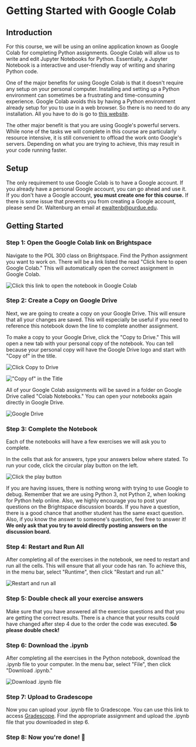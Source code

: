 # Getting Started with Google Colab

## Introduction
For this course, we will be using an online application known as Google Colab for completing Python assignments.  Google Colab will allow us to write and edit Jupyter Notebooks for Python.  Essentially, a Jupyter Notebook is a interactive and user-friendly way of writing and sharing Python code.  

One of the major benefits for using Google Colab is that it doesn't require any setup on your personal computer.  Installing and setting up a Python environment can sometimes be a frustrating and time-consuming experience.  Google Colab avoids this by having a Python environment already setup for you to use in a web browser.  So there is no need to do any installation.  All you have to do is go to [this website](https://colab.research.google.com).

The other major benefit is that you are using Google's powerful servers.  While none of the tasks we will complete in this course are particularly resource intensive, it is still convenient to offload the work onto Google's servers.  Depending on what you are trying to achieve, this may result in your code running faster.

## Setup

The only requirement to use Google Colab is to have a Google account.  If you already have a personal Google account, you can go ahead and use it.  If you don't have a Google account, **you must create one for this course.**  If there is some issue that prevents you from creating a Google account, please send Dr. Waltenburg an email at ewaltenb@purdue.edu.

## Getting Started

### Step 1: Open the Google Colab link on Brightspace

Navigate to the POL 300 class on Brightspace.  Find the Python assignment you want to work on.  There will be a link listed the read "Click here to open Google Colab."  This will automatically open the correct assignment in Google Colab.

![Click this link to open the notebook in Google Colab](https://user-images.githubusercontent.com/25762130/105484306-1fd84f00-5c79-11eb-85ac-c7e48fea1873.PNG)

### Step 2: Create a Copy on Google Drive

Next, we are going to create a copy on your Google Drive.  This will ensure that all your changes are saved.  This will especially be useful if you need to reference this notebook down the line to complete another assignment.

To make a copy to your Google Drive, click the "Copy to Drive."  This will open a new tab with your personal copy of the notebook.  You can tell because your personal copy will have the Google Drive logo and start with "Copy of" in the title.

![Click Copy to Drive](https://user-images.githubusercontent.com/25762130/105484719-ccb2cc00-5c79-11eb-9ca0-df236e40d9c2.PNG)

!["Copy of" in the Title](https://user-images.githubusercontent.com/25762130/105484892-11d6fe00-5c7a-11eb-83fd-1bc5abd41678.PNG)

All of your Google Colab assignments will be saved in a folder on Google Drive called "Colab Notebooks."  You can open your notebooks again directly in Google Drive.

![Google Drive](https://user-images.githubusercontent.com/25762130/105484983-3632da80-5c7a-11eb-8752-ba9f385f2eb4.png)


### Step 3: Complete the Notebook
Each of the notebooks will have a few exercises we will ask you to complete.  

In the cells that ask for answers, type your answers below where stated.  To run your code, click the circular play button on the left.  

![Click the play button](https://user-images.githubusercontent.com/25762130/105486451-7e52fc80-5c7c-11eb-9bbd-fabc3c401c23.PNG)

If you are having issues, there is nothing wrong with trying to use Google to debug.  Remember that we are using Python 3, not Python 2, when looking for Python help online.  Also, we highly encourage you to post your questions on the Brightspace discussion boards.  If you have a question, there is a good chance that another student has the same exact question.  Also, if you know the answer to someone's question, feel free to answer it!  **We only ask that you try to avoid directly posting answers on the discussion board.**

### Step 4: Restart and Run All
After completing all of the exercises in the notebook, we need to restart and run all the cells.  This will ensure that all your code has ran.  To achieve this, in the menu bar, select "Runtime", then click "Restart and run all."

![Restart and run all](https://user-images.githubusercontent.com/25762130/104895925-788bad00-5944-11eb-9d33-1c3416328cd5.png)

### Step 5: Double check all your exercise answers
Make sure that you have answered all the exercise questions and that you are getting the correct results.  There is a chance that your results could have changed after step 4 due to the order the code was executed.  **So please double check!**

### Step 6: Download the .ipynb
After completing all the exercises in the Python notebook, download the .ipynb file to your computer.  In the menu bar, select "File", then click "Download .ipynb."

![Download .ipynb file](https://user-images.githubusercontent.com/25762130/104896057-a4a72e00-5944-11eb-897f-620cdb7a5f76.png)

### Step 7: Upload to Gradescope
Now you can upload your .ipynb file to Gradescope.  You can use this link to access [Gradescope](https://www.gradescope.com/courses/229900).  Find the appropriate assignment and upload the .ipynb file that you downloaded in step 6.

### Step 8: Now you're done! 🎉
